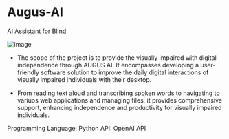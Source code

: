 # Augus-AI
AI Assistant for Blind


![image](https://github.com/2149-SRUTHI-S/Augus-AI/assets/129876043/f6a436d6-a109-4d88-98a7-a4282899ad0f)


- The scope of the project is to provide the visually impaired with digital independence through AUGUS AI. It encompasses developing a user-friendly software solution to improve the daily digital interactions of visually impaired individuals with their desktop.

- From reading text aloud and transcribing spoken words to navigating to variuos web applications and managing files, it provides comprehensive support, enhancing independence and productivity for visually impaired individuals.

Programming Language: Python
API: OpenAI API
